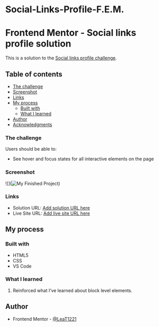 # Social-Links-Profile-F.E.M.
# Frontend Mentor - Social links profile solution

This is a solution to the [Social links profile challenge](https://www.frontendmentor.io/challenges/social-links-profile-UG32l9m6dQ). 
## Table of contents


  - [The challenge](#the-challenge)
  - [Screenshot](#screenshot)
  - [Links](#links)
- [My process](#my-process)
  - [Built with](#built-with)
  - [What I learned](#what-i-learned)
- [Author](#author)
- [Acknowledgments](#acknowledgments)


### The challenge

Users should be able to:

- See hover and focus states for all interactive elements on the page

### Screenshot

![](![My Finished Project](image.png))


### Links

- Solution URL: [Add solution URL here](https://your-solution-url.com)
- Live Site URL: [Add live site URL here](https://your-live-site-url.com)

## My process

### Built with

- HTML5
- CSS
- VS Code


### What I learned

1. Reinforced what I've learned about block level elements.


## Author

- Frontend Mentor - [@LeaT1221](https://www.frontendmentor.io/profile/LeaT1221)
